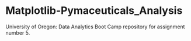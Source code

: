 # Matplotlib-Pymaceuticals_Analysis
University of Oregon: Data Analytics Boot Camp  repository for assignment number 5.
